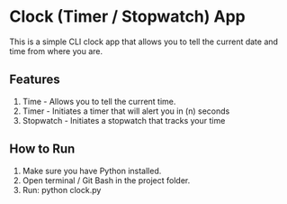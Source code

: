 # Clock (Timer / Stopwatch) App

This is a simple CLI clock app that allows you to tell the current date and time from where you are.

## Features
1. Time - Allows you to tell the current time.
2. Timer - Initiates a timer that will alert you in (n) seconds
3. Stopwatch - Initiates a stopwatch that tracks your time

## How to Run
1. Make sure you have Python installed.
2. Open terminal / Git Bash in the project folder.
3. Run: python clock.py